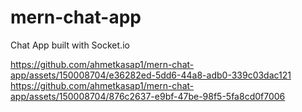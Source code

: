 # mern-chat-app
Chat App built with Socket.io

https://github.com/ahmetkasap1/mern-chat-app/assets/150008704/e36282ed-5dd6-44a8-adb0-339c03dac121
https://github.com/ahmetkasap1/mern-chat-app/assets/150008704/876c2637-e9bf-47be-98f5-5fa8cd0f7006
